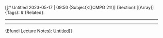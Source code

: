 [[# Untitled
2023-05-17 | 09:50
{Subject}:[[CMPG 211]]
{Section}:[[Array]]
{Tags}: #
{Related}:

--- 

--- 
{Efundi Lecture Notes}: [Untitled]()]]